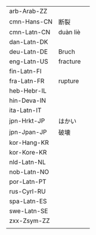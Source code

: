 | | | |
|-|-|-|
| arb-Arab-ZZ |  |  |
| cmn-Hans-CN | 断裂 |  |
| cmn-Latn-CN | duàn liè |  |
| dan-Latn-DK |  |  |
| deu-Latn-DE | Bruch |  |
| eng-Latn-US | fracture |  |
| fin-Latn-FI |  |  |
| fra-Latn-FR | rupture |  |
| heb-Hebr-IL |  |  |
| hin-Deva-IN |  |  |
| ita-Latn-IT |  |  |
| jpn-Hrkt-JP | はかい |  |
| jpn-Jpan-JP | 破壊 |  |
| kor-Hang-KR |  |  |
| kor-Kore-KR |  |  |
| nld-Latn-NL |  |  |
| nob-Latn-NO |  |  |
| por-Latn-PT |  |  |
| rus-Cyrl-RU |  |  |
| spa-Latn-ES |  |  |
| swe-Latn-SE |  |  |
| zxx-Zsym-ZZ |  |  |
|  |  |  |